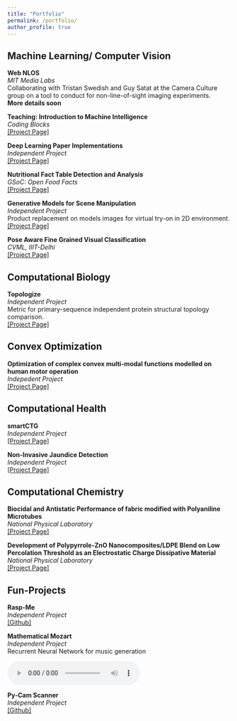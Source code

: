 ```yaml
---
title: "Portfolio"
permalink: /portfolio/
author_profile: true
---
```


## Machine Learning/ Computer Vision

<b>Web NLOS</b><br>
<i>MIT Media Labs</i>
<br>
Collaborating with Tristan Swedish and Guy Satat at the Camera Culture group on a tool to conduct for non-line-of-sight imaging experiments.<br>
<b>More details soon</b>

<b>Teaching: Introduction to Machine Intelligence</b><br>
<i>Coding Blocks</i><br>
[[Project Page]](../projects/codingblocks)

<b>Deep Learning Paper Implementations</b><br>
<i>Independent Project</i> <br>
[[Project Page]](../projects/paper-implementations)

<b>Nutritional Fact Table Detection and Analysis</b><br>
<i>GSoC: Open Food Facts</i>
<br>
[[Project Page]](../projects/gsoc18)

<b>Generative Models for Scene Manipulation</b><br>
<i>Independent Project</i>
<br>
Product replacement on models images for virtual try-on in 2D environment.
<br>
[[Project Page]](../projects/scenemanipulation)

<b>Pose Aware Fine Grained Visual Classification</b><br>
<i>CVML, IIIT-Delhi</i>
<br>
[[Project Page]](../publications/FGVC)

## Computational Biology

<b>Topologize</b><br>
<i>Independent Project</i>
<br>
Metric for primary-sequence independent protein structural topology comparison.
<br>
[[Project Page]](../projects/topologize)

## Convex Optimization

<b>Optimization of complex convex multi-modal functions modelled on human motor operation</b><br>
<i>Indepedent Project</i>
<br>
[[Project Page]](../publications/HIDE)

## Computational Health

<b>smartCTG</b><br>
<i>Independent Project</i>
<br>
[[Project Page]](../projects/smartCTG)

<b>Non-Invasive Jaundice Detection</b><br>
<i>Independent Project</i>
<br>
[[Project Page]](../projects/jaundice)

## Computational Chemistry

<b>Biocidal and Antistatic Performance of fabric modified with Polyaniline Microtubes</b><br>
<i>National Physical Laboratory</i>
<br>
[[Project Page]](../publications/chem)

<b>Development of Polypyrrole-ZnO Nanocomposites/LDPE Blend on Low Percolation Threshold as an Electrostatic Charge Dissipative Material</b><br>
<i>National Physical Laboratory</i>
<br>
[[Project Page]](../projects/amwc2015)

## Fun-Projects

<b>Rasp-Me</b><br>
<i>Independent Project</i>
<br>
[[Github]](https://github.com/ayushchopra96/PiController.git)

<b>Mathematical Mozart</b><br>
<i>Independent Project</i>
<br>
Recurrent Neural Network for music generation
<br>
<div id="music"><audio controls>                                         
	<source src="../files/audio-sample.mp4" type="audio/mpeg">
	    Your browser does not support the audio element.
</audio></div>

<b>Py-Cam Scanner</b><br>
<i>Independent Project</i>
<br>
[[Github]](https://github.com/ayushchopra96/PythonCamScanner.git)